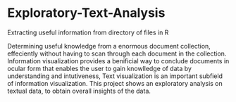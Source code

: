 # Exploratory-Text-Analysis
Extracting useful information from directory of files in R

Determining useful knowledge from a enormous document collection, effeciently without having to scan through each document in the collection. Information visualization provides a benificial way to conclude documents in ocular form that enables the user to gain knowlledge of data by understanding and intutiveness, Text visualization is an important subfield of information visualization. This project shows an exploratory analysis on textual data, to obtain overall insights of the data.
